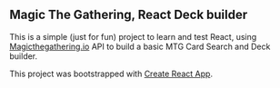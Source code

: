 
## Magic The Gathering, React Deck builder 

This is a simple (just for fun) project to learn and test React, using [Magicthegathering.io](https://docs.magicthegathering.io) API to build a basic MTG Card Search and Deck builder.

This project was bootstrapped with [Create React App](https://github.com/facebookincubator/create-react-app).
